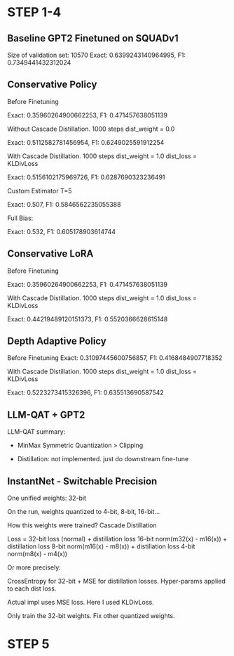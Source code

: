 # STEP 1-4

## Baseline GPT2 Finetuned on SQUADv1

Size of validation set: 10570
Exact: 0.6399243140964995, F1: 0.7349441432312024

## Conservative Policy

Before Finetuning

Exact: 0.35960264900662253, F1: 0.471457638051139

Without Cascade Distillation. 1000 steps
dist_weight = 0.0

Exact: 0.5112582781456954, F1: 0.6249025591912254

With Cascade Distillation. 1000 steps
dist_weight = 1.0
dist_loss = KLDivLoss

Exact: 0.5156102175969726, F1: 0.6287690323236491

Custom Estimator T=5

Exact: 0.507, F1: 0.5846562235055388

Full Bias:

Exact: 0.532, F1: 0.605178903614744

## Conservative LoRA

Before Finetuning

Exact: 0.35960264900662253, F1: 0.471457638051139

With Cascade Distillation. 1000 steps
dist_weight = 1.0
dist_loss = KLDivLoss

Exact: 0.44219489120151373, F1: 0.5520366628615148

## Depth Adaptive Policy

Before Finetuning
Exact: 0.31097445600756857, F1: 0.4168484907718352

With Cascade Distillation. 1000 steps
dist_weight = 1.0
dist_loss = KLDivLoss

Exact: 0.5223273415326396, F1: 0.635513690587542

## LLM-QAT + GPT2

LLM-QAT summary:

- MinMax Symmetric Quantization > Clipping

- Distillation: not implemented. just do downstream fine-tune

## InstantNet - Switchable Precision

One unified weights: 32-bit

On the run, weights quantized to 4-bit, 8-bit, 16-bit...

How this weights were trained? Cascade Distillation

Loss = 32-bit loss (normal) + distillation loss 16-bit norm(m32(x) - m16(x)) + distillation loss 8-bit norm(m16(x) - m8(x)) + distillation loss 4-bit norm(m8(x) - m4(x))

Or more precisely:

CrossEntropy for 32-bit + MSE for distillation losses. Hyper-params applied to each dist loss.

Actual impl uses MSE loss. Here I used KLDivLoss.

Only train the 32-bit weights. Fix other quantized weights.

# STEP 5
